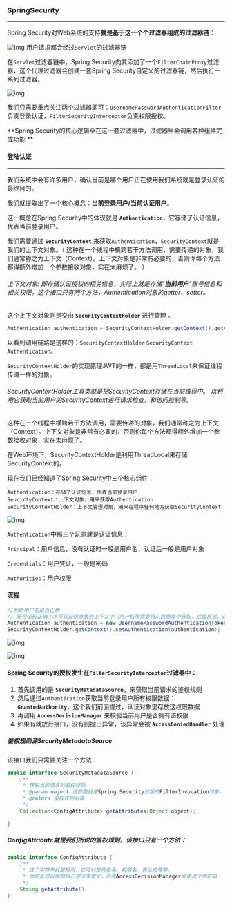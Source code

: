 ### SpringSecurity

---

 Spring Security对Web系统的支持**就是基于这一个个过滤器组成的过滤器链**： 

 ![img](https://pic1.zhimg.com/80/v2-09d7a2f2b057ade11766e85bd66bab98_1440w.jpg)  用户请求都会经过`Servlet`的过滤器链 

 在`Servlet`过滤器链中，Spring Security向其添加了一个`FilterChainProxy`过滤器，这个代理过滤器会创建一套Spring Security自定义的过滤器链，然后执行一系列过滤器。 

 ![img](https://pic2.zhimg.com/80/v2-9219af17ade8575f17593bf3c9a73edd_1440w.jpg) 

 我们只需要重点关注两个过滤器即可：`UsernamePasswordAuthenticationFilter`负责登录认证，`FilterSecurityInterceptor`负责权限授权。 

 **Spring Security的核心逻辑全在这一套过滤器中，过滤器里会调用各种组件完成功能 **



#### 登陆认证

---

 我们系统中会有许多用户，确认当前是哪个用户正在使用我们系统就是登录认证的最终目的。 

  我们就提取出了一个核心概念：**当前登录用户/当前认证用户**。 

 这一概念在Spring Security中的体现就是 **`Authentication`**，它存储了认证信息，代表当前登录用户。 

 我们需要通过 **`SecurityContext`** 来获取`Authentication`，`SecurityContext`就是我们的上下文对象。（ 这种在一个线程中横跨若干方法调用，需要传递的对象，我们通常称之为上下文（Context）。上下文对象是非常有必要的，否则你每个方法都得额外增加一个参数接收对象，实在太麻烦了。 ）

###### 上下文对象: 即存储认证授权的相关信息，实际上就是存储"**当前用户**"账号信息和相关权限。这个接口只有两个方法，Authentication对象的getter、setter。 

 这个上下文对象则是交由 **`SecurityContextHolder`** 进行管理 。

```java
Authentication authentication = SecurityContextHolder.getContext().getAuthentication();
```

 以看到调用链路是这样的：`SecurityContextHolder` `SecurityContext` `Authentication`。 

`SecurityContextHolder`的实现原理JWT的一样，都是用`ThreadLocal`来保证线程传递一样的对象。

######  SecurityContextHolder工具类就是把SecurityContext存储在当前线程中。 以利用它获取当前用户的SecurityContext进行请求检查，和访问控制等。

 这种在一个线程中横跨若干方法调用，需要传递的对象，我们通常称之为上下文（Context）。上下文对象是非常有必要的，否则你每个方法都得额外增加一个参数接收对象，实在太麻烦了。 

在Web环境下，SecurityContextHolder是利用ThreadLocal来存储SecurityContext的。

现在我们已经知道了Spring Security中三个核心组件：

```
Authentication：存储了认证信息，代表当前登录用户
SeucirtyContext：上下文对象，用来获取Authentication
SecurityContextHolder：上下文管理对象，用来在程序任何地方获取SecurityContext
```

 ![img](https://pic2.zhimg.com/80/v2-7ddb334e9d9e77e79fd831e158273681_1440w.jpg) 

`Authentication`中那三个玩意就是认证信息：

`Principal`：用户信息，没有认证时一般是用户名，认证后一般是用户对象

`Credentials`：用户凭证，一般是密码

`Authorities`：用户权限

####  流程

```java
//判断用户名是否正确
// 账号密码正确了才将认证信息放到上下文中（用户权限需要再从数据库中获取，后面再说，这里省略）
Authentication authentication = new UsernamePasswordAuthenticationToken(用户名, 用户密码, 用户的权限集合);
SecurityContextHolder.getContext().setAuthentication(authentication);
```

 ![img](https://img2018.cnblogs.com/blog/1313132/201901/1313132-20190120155653707-1681055739.png) 

 ![img](https://img-blog.csdnimg.cn/20181202095539982.png) 

#### Spring Security的授权发生在`FilterSecurityInterceptor`过滤器中：

1. 首先调用的是 **`SecurityMetadataSource`**，来获取当前请求的鉴权规则
2. 然后通过`Authentication`获取当前登录用户所有权限数据： **`GrantedAuthority`**，这个我们前面提过，认证对象里存放这权限数据
3. 再调用 **`AccessDecisionManager`** 来校验当前用户是否拥有该权限
4. 如果有就放行接口，没有则抛出异常，该异常会被 **`AccessDeniedHandler`** 处理

##### 鉴权规则源SecurityMetadataSource

该接口我们只需要关注一个方法：

```java
public interface SecurityMetadataSource {
    /**
     * 获取当前请求的鉴权规则
     * @param object 该参数就是Spring Security封装的FilterInvocation对象，包含了很多request信息
     * @return 鉴权规则对象
     */
    Collection<ConfigAttribute> getAttributes(Object object);

}
```

##### ConfigAttribute就是我们所说的鉴权规则，该接口只有一个方法：

```java
public interface ConfigAttribute {
    /**
     * 这个字符串就是规则，它可以是角色名、权限名、表达式等等。
     * 你完全可以按照自己想法来定义，后面AccessDecisionManager会用这个字符串
     */
    String getAttribute();
}
```

